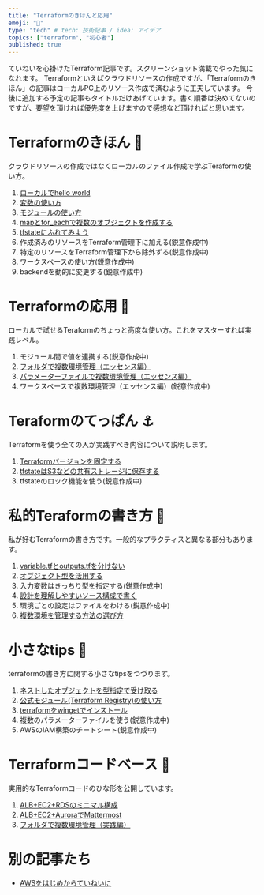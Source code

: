 ```yaml
---
title: "Terraformのきほんと応用"
emoji: "📑"
type: "tech" # tech: 技術記事 / idea: アイデア
topics: ["terraform", "初心者"]
published: true
---
```

ていねいを心掛けたTerraform記事です。スクリーンショット満載でやった気になれます。
Terraformといえばクラウドリソースの作成ですが、「Terraformのきほん」の記事はローカルPC上のリソース作成で済むように工夫しています。
今後に追加する予定の記事もタイトルだけあげています。書く順番は決めてないのですが、要望を頂ければ優先度を上げますので感想など頂ければと思います。

# Terraformのきほん 🐣
クラウドリソースの作成ではなくローカルのファイル作成で学ぶTeraformの使い方。
1. [ローカルでhello world](https://zenn.dev/sway/articles/terraform_biginner_helloworld)
1. [変数の使い方](https://zenn.dev/sway/articles/terraform_biginner_varliable)
1. [モジュールの使い方](https://zenn.dev/sway/articles/terraform_biginner_modules)
1. [mapとfor_eachで複数のオブジェクトを作成する](https://zenn.dev/sway/articles/terraform_biginner_multiple_object)
1. [tfstateにふれてみよう](https://zenn.dev/sway/articles/terraform_biginner_tfstate)
1. 作成済みのリソースをTerraform管理下に加える(鋭意作成中)
1. 特定のリソースをTerraform管理下から除外ずる(鋭意作成中)
1. ワークスペースの使い方(鋭意作成中)
1. backendを動的に変更する(鋭意作成中)

# Terraformの応用 🍞
ローカルで試せるTeraformのちょっと高度な使い方。これをマスターすれば実践レベル。
1. モジュール間で値を連携する(鋭意作成中)
1. [フォルダで複数環境管理（エッセンス編）](https://zenn.dev/sway/articles/terraform_biginner_envbyfolder)
1. [パラメーターファイルで複数環境管理（エッセンス編）](https://zenn.dev/sway/articles/terraform_biginner_envbyvarfile)
1. ワークスペースで複数環境管理（エッセンス編）(鋭意作成中)

# Teraformのてっぱん ⚓
Terraformを使う全ての人が実践すべき内容について説明します。
1. [Terraformバージョンを固定する](https://zenn.dev/sway/articles/terraform_staple_fixversion)
1. [tfstateはS3などの共有ストレージに保存する](https://zenn.dev/sway/articles/terraform_staple_sharestate)
1. tfstateのロック機能を使う(鋭意作成中)

# 私的Teraformの書き方 🍳
私が好むTerraformの書き方です。一般的なプラクティスと異なる部分もあります。
1. [variable.tfとoutputs.tfを分けない](https://zenn.dev/sway/articles/terraform_style_onefile)
1. [オブジェクト型を活用する](https://zenn.dev/sway/articles/terraform_style_useobject)
1. 入力変数はきっちり型を指定する(鋭意作成中)
1. [設計を理解しやすいソース構成で書く](https://zenn.dev/sway/articles/terraform_style_srcstructure)
1. 環境ごとの設定はファイルをわける(鋭意作成中)
1. [複数環境を管理する方法の選び方](https://zenn.dev/sway/articles/terraform_style_envcomparisontable)

# 小さなtips 🛴
terraformの書き方に関する小さなtipsをつづります。
1. [ネストしたオブジェクトを型指定で受け取る](https://zenn.dev/sway/articles/terraform_tips_nestobjarg)
1. [公式モジュール(Terraform Registry)の使い方](https://zenn.dev/sway/articles/terraform_tips_moduleregistory)
1. [terraformをwingetでインストール](https://zenn.dev/articles/terraform_tips_winget)
1. 複数のパラメーターファイルを使う(鋭意作成中)
1. AWSのIAM構築のチートシート(鋭意作成中)

# Terraformコードベース 🏰
実用的なTerraformコードのひな形を公開しています。
1. [ALB+EC2+RDSのミニマル構成](https://zenn.dev/sway/articles/terraform_codebase_wordpress_minimal)
1. [ALB+EC2+AuroraでMattermost](https://zenn.dev/sway/articles/terraform_codebase_mattermost)
1. [フォルダで複数環境管理（実践編）](https://zenn.dev/sway/articles/terraform_codebase_wordpress_envbyfolder)

# 別の記事たち
- [AWSをはじめからていねいに](https://zenn.dev/sway/articles/aws_index_list)
